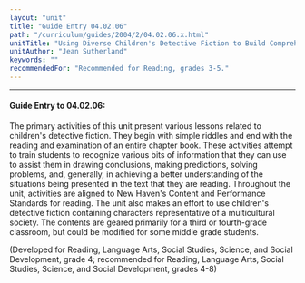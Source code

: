 ```yaml
---
layout: "unit"
title: "Guide Entry 04.02.06"
path: "/curriculum/guides/2004/2/04.02.06.x.html"
unitTitle: "Using Diverse Children's Detective Fiction to Build Comprehension Skills"
unitAuthor: "Jean Sutherland"
keywords: ""
recommendedFor: "Recommended for Reading, grades 3-5."
---
```

<body>
<hr/>
<h4>
Guide Entry to 04.02.06:
</h4>
<p>
The primary activities of this unit present various lessons related to children's detective fiction. They begin with simple riddles and end with the reading and examination of an entire chapter book. These activities attempt to train students to recognize various bits of information that they can use to assist them in drawing conclusions, making predictions, solving problems, and, generally, in achieving a better understanding of the situations being presented in the text that they are reading. Throughout the unit, activities are aligned to New Haven's Content and Performance Standards for reading. The unit also makes an effort to use children's detective fiction containing characters representative of a multicultural society. The contents are geared primarily for a third or fourth-grade classroom, but could be modified for some middle grade students.
</p>
<p>
(Developed for Reading, Language Arts, Social Studies, Science, and Social Development, grade 4; recommended for Reading, Language Arts, Social Studies, Science, and Social Development, grades 4-8)
</p>
</body>
